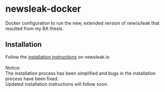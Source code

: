 # newsleak-docker

Docker configuration to run the new, extended version of new/s/leak that resulted from my BA thesis.

## Installation

Follow the [installation instructions](http://www.newsleak.io/install) on newsleak.io \
<br/>
Notice: <br/> 
The installation process has been simplified and bugs in the installation process have been fixed.\
Updated installation instructions will follow soon.
